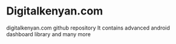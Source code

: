 # Digitalkenyan.com
digitalkenyan.com github repository 
It contains advanced android dashboard library and many more
